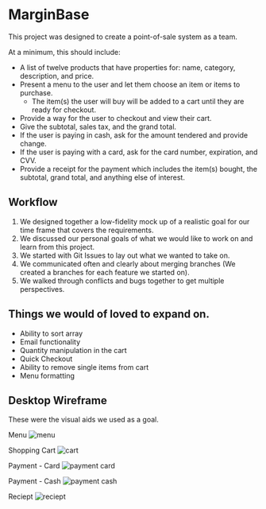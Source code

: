 # MarginBase

This project was designed to create a point-of-sale system as a team.

At a minimum, this should include:

- A list of twelve products that have properties for: name, category, description, and price.
- Present a menu to the user and let them choose an item or items to purchase.
  - The item(s) the user will buy will be added to a cart until they are ready for checkout.
- Provide a way for the user to checkout and view their cart.
- Give the subtotal, sales tax, and the grand total.
- If the user is paying in cash, ask for the amount tendered and provide
change.
- If the user is paying with a card, ask for the card number, expiration, and
CVV.
- Provide a receipt for the payment which includes the item(s) bought, the
subtotal, grand total, and anything else of interest.

## Workflow

1. We designed together a low-fidelity mock up of a realistic goal for our time frame that covers the requirements.
2. We discussed our personal goals of what we would like to work on and learn from this project.
3. We started with Git Issues to lay out what we wanted to take on.
4. We communicated often and clearly about merging branches (We created a branches for each feature we started on).
5. We walked through conflicts and bugs together to get multiple perspectives.

## Things we would of loved to expand on.

- Ability to sort array
- Email functionality
- Quantity manipulation in the cart
- Quick Checkout
- Ability to remove single items from cart
- Menu formatting

## Desktop Wireframe
These were the visual aids we used as a goal.

Menu
![menu](https://raw.githubusercontent.com/BrandonKlotz/pos-lab/master/assets/img/Menu.png)

Shopping Cart
![cart](https://raw.githubusercontent.com/BrandonKlotz/pos-lab/master/assets/img/ShoppingCart.png)

Payment - Card
![payment card](https://raw.githubusercontent.com/BrandonKlotz/pos-lab/master/assets/img/Payment-Card.png)

Payment - Cash
![payment cash](https://raw.githubusercontent.com/BrandonKlotz/pos-lab/master/assets/img/Payment-Cash.png)

Reciept
![reciept](https://raw.githubusercontent.com/BrandonKlotz/pos-lab/master/assets/img/Reciept.png)
